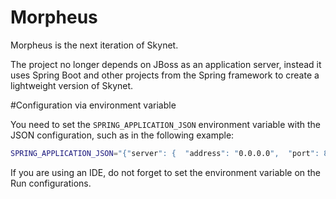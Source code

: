 Morpheus
========

Morpheus is the next iteration of Skynet.

The project no longer depends on JBoss as an application server, instead 
it uses Spring Boot and other projects from the Spring framework to create
a lightweight version of Skynet.

#Configuration via environment variable
 
You need to set the `SPRING_APPLICATION_JSON` environment variable with the JSON configuration, such as in the following example:
 
```bash
SPRING_APPLICATION_JSON="{"server": {  "address": "0.0.0.0",  "port": 8080},"logging": {  "file": "morpheus-spring.log"},"morpheus": {  "http": {    "user": "cassio",    "password": "god"  },  "handlerPrivateKey": "213b83392b80ee98c8eb2a9fed9bb84d",  "handlerPublicKey": "ef970ffad1f1253a2182a88667233991",  "useSSL": false,  "IDOS_DEBUG": 1,  "IDOS_API_URL": "http://127.0.0.1:8000/index.php/1.0"}}"
```
 
If you are using an IDE, do not forget to set the environment variable on the Run configurations.
